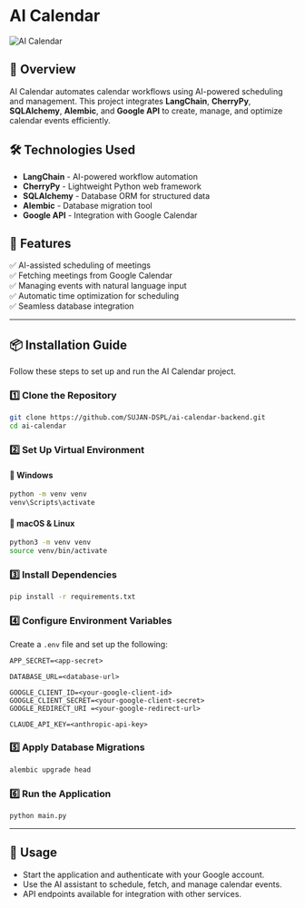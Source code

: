 # AI Calendar

![AI Calendar](https://cdn.prod.website-files.com/6583e2b6af21ee3aa85c3013/66c2da2c9e54d874767b8217_Building%20of%20ai%20agent.jpg)

## 🚀 Overview
AI Calendar automates calendar workflows using AI-powered scheduling and management. This project integrates **LangChain**, **CherryPy**, **SQLAlchemy**, **Alembic**, and **Google API** to create, manage, and optimize calendar events efficiently.

## 🛠️ Technologies Used
- **LangChain** - AI-powered workflow automation
- **CherryPy** - Lightweight Python web framework
- **SQLAlchemy** - Database ORM for structured data
- **Alembic** - Database migration tool
- **Google API** - Integration with Google Calendar

## 📌 Features
✅ AI-assisted scheduling of meetings  
✅ Fetching meetings from Google Calendar  
✅ Managing events with natural language input  
✅ Automatic time optimization for scheduling  
✅ Seamless database integration  

---

## 📦 Installation Guide
Follow these steps to set up and run the AI Calendar project.

### 1️⃣ Clone the Repository
```sh
git clone https://github.com/SUJAN-DSPL/ai-calendar-backend.git
cd ai-calendar
```

### 2️⃣ Set Up Virtual Environment
#### 🔹 Windows
```sh
python -m venv venv
venv\Scripts\activate
```
#### 🔹 macOS & Linux
```sh
python3 -m venv venv
source venv/bin/activate
```

### 3️⃣ Install Dependencies
```sh
pip install -r requirements.txt
```

### 4️⃣ Configure Environment Variables
Create a `.env` file and set up the following:
```
APP_SECRET=<app-secret>

DATABASE_URL=<database-url>

GOOGLE_CLIENT_ID=<your-google-client-id>
GOOGLE_CLIENT_SECRET=<your-google-client-secret>
GOOGLE_REDIRECT_URI =<your-google-redirect-url>

CLAUDE_API_KEY=<anthropic-api-key>

```

### 5️⃣ Apply Database Migrations
```sh
alembic upgrade head
```

### 6️⃣ Run the Application
```sh
python main.py
```

---

## 📖 Usage
- Start the application and authenticate with your Google account.
- Use the AI assistant to schedule, fetch, and manage calendar events.
- API endpoints available for integration with other services.

